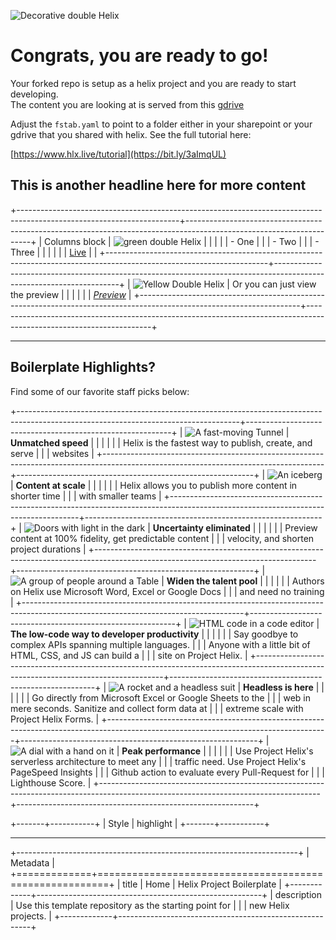 ![Decorative double Helix](./media_12637fbb67cddc5d293b20975e89028d919270ac0.jpeg?width=750\&format=jpeg\&optimize=medium)

# Congrats, you are ready to go!

Your forked repo is setup as a helix project and you are ready to start developing.  
The content you are looking at is served from this [gdrive](https://drive.google.com/drive/folders/1MGzOt7ubUh3gu7zhZIPb7R7dyRzG371j?usp=sharing)

Adjust the `fstab.yaml` to point to a folder either in your sharepoint or your gdrive that you shared with helix. See the full tutorial here:

[https://www.hlx.live/tutorial](https://bit.ly/3aImqUL)

## This is another headline here for more content

+----------------------------------------------------------------------------------------------------------------------+---------------------------------------------------------------------------------------------------------------------+
| Columns block                                                                                                        | ![green double Helix](./media_17e9dd0aae03d62b8ebe2159b154d6824ef55732d.png?width=750\&format=png\&optimize=medium) |
|                                                                                                                      |                                                                                                                     |
| -   One                                                                                                              |                                                                                                                     |
| -   Two                                                                                                              |                                                                                                                     |
| -   Three                                                                                                            |                                                                                                                     |
|                                                                                                                      |                                                                                                                     |
| [Live](/)                                                                                                            |                                                                                                                     |
+----------------------------------------------------------------------------------------------------------------------+---------------------------------------------------------------------------------------------------------------------+
| ![Yellow Double Helix](./media_143cf1a441962c90f082d4f7dba2aeefb07f4e821.png?width=750\&format=png\&optimize=medium) | Or you can just view the preview                                                                                    |
|                                                                                                                      |                                                                                                                     |
|                                                                                                                      | _[Preview](/)_                                                                                                      |
+----------------------------------------------------------------------------------------------------------------------+---------------------------------------------------------------------------------------------------------------------+

---

## Boilerplate Highlights?

Find some of our favorite staff picks below:

+-------------------------------------------------------------------------------------------------------------------------------------+-----------------------------------------------------------+
| ![A fast-moving Tunnel ](./media_1f9dc2fa1ffa3f8064411fefb0913d09b434c3345.jpeg?width=750\&format=jpeg\&optimize=medium)            | **Unmatched speed**                                       |
|                                                                                                                                     |                                                           |
|                                                                                                                                     | Helix is the fastest way to publish, create, and serve    |
|                                                                                                                                     | websites                                                  |
+-------------------------------------------------------------------------------------------------------------------------------------+-----------------------------------------------------------+
| ![An iceberg](./media_164228d719efbe210030ba16982dddb5af294267d.jpeg?width=750\&format=jpeg\&optimize=medium)                       | **Content at scale**                                      |
|                                                                                                                                     |                                                           |
|                                                                                                                                     | Helix allows you to publish more content in shorter time  |
|                                                                                                                                     | with smaller teams                                        |
+-------------------------------------------------------------------------------------------------------------------------------------+-----------------------------------------------------------+
| ![Doors with light in the dark](./media_1e48ab637eaa59d36bfb74c8c3cc1eafc117b9276.jpeg?width=750\&format=jpeg\&optimize=medium)     | **Uncertainty eliminated**                                |
|                                                                                                                                     |                                                           |
|                                                                                                                                     | Preview content at 100% fidelity, get predictable content |
|                                                                                                                                     | velocity, and shorten project durations                   |
+-------------------------------------------------------------------------------------------------------------------------------------+-----------------------------------------------------------+
| ![A group of people around a Table](./media_13188f1b63b8c968cec7dfccef4fdfc6a9e6f70b5.jpeg?width=750\&format=jpeg\&optimize=medium) | **Widen the talent pool**                                 |
|                                                                                                                                     |                                                           |
|                                                                                                                                     | Authors on Helix use Microsoft Word, Excel or Google Docs |
|                                                                                                                                     | and need no training                                      |
+-------------------------------------------------------------------------------------------------------------------------------------+-----------------------------------------------------------+
| ![HTML code in a code editor](./media_1c636300a4d38afed5441e542fd6d7241839844b0.jpeg?width=750\&format=jpeg\&optimize=medium)       | **The low-code way to developer productivity**            |
|                                                                                                                                     |                                                           |
|                                                                                                                                     | Say goodbye to complex APIs spanning multiple languages.  |
|                                                                                                                                     | Anyone with a little bit of HTML, CSS, and JS can build a |
|                                                                                                                                     | site on Project Helix.                                    |
+-------------------------------------------------------------------------------------------------------------------------------------+-----------------------------------------------------------+
| ![A rocket and a headless suit](./media_1362767d232221ff20c67bc0694a8924d483687b1.jpeg?width=750\&format=jpeg\&optimize=medium)     | **Headless is here**                                      |
|                                                                                                                                     |                                                           |
|                                                                                                                                     | Go directly from Microsoft Excel or Google Sheets to the  |
|                                                                                                                                     | web in mere seconds. Sanitize and collect form data at    |
|                                                                                                                                     | extreme scale with Project Helix Forms.                   |
+-------------------------------------------------------------------------------------------------------------------------------------+-----------------------------------------------------------+
| ![A dial with a hand on it](./media_1a620138deb385f05412f4f96f9b18e454a769c76.jpeg?width=750\&format=jpeg\&optimize=medium)         | **Peak performance**                                      |
|                                                                                                                                     |                                                           |
|                                                                                                                                     | Use Project Helix's serverless architecture to meet any   |
|                                                                                                                                     | traffic need. Use Project Helix's PageSpeed Insights      |
|                                                                                                                                     | Github action to evaluate every Pull-Request for          |
|                                                                                                                                     | Lighthouse Score.                                         |
+-------------------------------------------------------------------------------------------------------------------------------------+-----------------------------------------------------------+

+-------+-----------+
| Style | highlight |
+-------+-----------+

---

+----------------------------------------------------------------------+
| Metadata                                                             |
+=============+========================================================+
| title       | Home | Helix Project Boilerplate                       |
+-------------+--------------------------------------------------------+
| description | Use this template repository as the starting point for |
|             | new Helix projects.                                    |
+-------------+--------------------------------------------------------+
